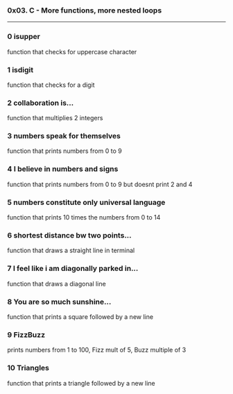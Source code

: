 ### 0x03. C - More functions, more nested loops

----------------------------

### 0 isupper
function that checks for uppercase character

### 1 isdigit
function that checks for a digit

### 2 collaboration is...
function that multiplies 2 integers

### 3 numbers speak for themselves
function that prints numbers from 0 to 9

### 4 I believe in numbers and signs
function that prints numbers from 0 to 9 but doesnt print 2 and 4

### 5 numbers constitute only universal language
function that prints 10 times the numbers from 0 to 14

### 6 shortest distance bw two points...
function that draws a straight line in terminal

### 7 I feel like i am diagonally parked in...
function that draws a diagonal line 

### 8 You are so much sunshine...
function that prints a square followed by a new line

### 9 FizzBuzz
prints numbers from 1 to 100, Fizz mult of 5, Buzz multiple of 3

### 10 Triangles
function that prints a triangle followed by a new line
